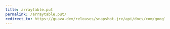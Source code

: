 ```yaml
---
title: arraytable.put
permalink: /arraytable.put/
redirect_to: https://guava.dev/releases/snapshot-jre/api/docs/com/google/common/collect/ArrayTable.html#put-R-C-V-
---
```

